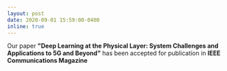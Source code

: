 ```yaml
---
layout: post
date: 2020-09-01 15:59:00-0400
inline: true
---
```



Our paper <strong>"Deep Learning at the Physical Layer: System Challenges and Applications to 5G and Beyond"</strong> has been accepted for publication in <strong>IEEE Communications Magazine</strong>